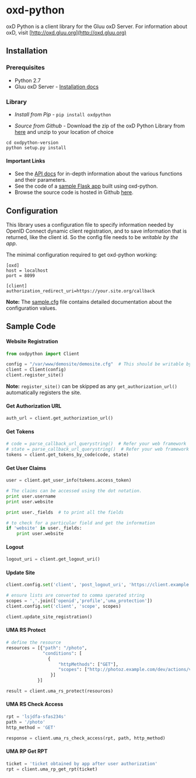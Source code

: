# oxd-python
oxD Python is a client library for the Gluu oxD Server. For information about oxD, visit [http://oxd.gluu.org](http://oxd.gluu.org)

## Installation

### Prerequisites

* Python 2.7
* Gluu oxD Server - [Installation docs](https://github.com/GluuFederation/oxd-python/archive/v2.4.4.zip)

### Library

* *Install from Pip* - `pip install oxdpython`

* *Source from Github* -  Download the zip of the oxD Python Library from [here](https://github.com/GluuFederation/oxd-python/archive/v2.4.4.zip) and unzip to your location of choice

```
cd oxdpython-version
python setup.py install
```

#### Important Links

* See the [API docs](https://oxd.gluu.org/api-docs/oxd-python/2.4.4/) for in-depth information about the various functions and their parameters.
* See the code of a [sample Flask app](https://github.com/GluuFederation/oxd-python/blob/master/demosite) built using oxd-python.
* Browse the source code is hosted in Github [here](https://github.com/GluuFederation/oxd-python).


## Configuration

This library uses a configuration file to specify information needed
by OpenID Connect dynamic client registration, and to save information 
that is returned, like the client id. So the config file needs to be 
*writable by the app*.

The minimal configuration required to get oxd-python working:

```
[oxd]
host = localhost
port = 8099

[client]
authorization_redirect_uri=https://your.site.org/callback
```

**Note:** The [sample.cfg](https://github.com/GluuFederation/oxd-python/blob/master/sample.cfg)
file contains detailed documentation about the configuration values.

## Sample Code

#### Website Registration

```python
from oxdpython import Client

config = "/var/www/demosite/demosite.cfg"  # This should be writable by the server
client = Client(config)
client.register_site()
```

**Note:** `register_site()` can be skipped as any `get_authorization_url()`
automatically registers the site.

#### Get Authorization URL

```python
auth_url = client.get_authorization_url()
```

#### Get Tokens

```python
# code = parse_callback_url_querystring()  # Refer your web framework
# state = parse_callback_url_querystring()  # Refer your web framework
tokens = client.get_tokens_by_code(code, state)
```

#### Get User Claims

```python
user = client.get_user_info(tokens.access_token)

# The claims can be accessed using the dot notation.
print user.username
print user.website

print user._fields  # to print all the fields

# to check for a particular field and get the information
if 'website' in user._fields:
    print user.website
```

#### Logout

```python
logout_uri = client.get_logout_uri()
```

#### Update Site

```python
client.config.set('client', 'post_logout_uri', 'https://client.example.org/post_logout')

# ensure lists are converted to comma sperated string
scopes = ','.join(['openid','profile','uma_protection'])
client.config.set('client', 'scope', scopes)

client.update_site_registration()
```

#### UMA RS Protect

```python
# define the resource
resources = [{"path": "/photo",
              "conditions": [
                {
                    "httpMethods": ["GET"],
                    "scopes": ["http://photoz.example.com/dev/actions/view"]
                 }]
            }]

result = client.uma_rs_protect(resources)
```

#### UMA RS Check Access

```python
rpt = 'lsjdfa-sfas234s'
path = '/photo'
http_method = 'GET'

response = client.uma_rs_check_access(rpt, path, http_method)
```

#### UMA RP Get RPT

```python
ticket = 'ticket obtained by app after user authorization'
rpt = client.uma_rp_get_rpt(ticket)
```

